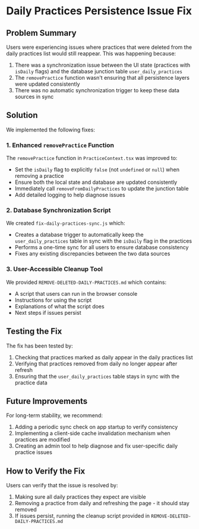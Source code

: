 # Daily Practices Persistence Issue Fix

## Problem Summary

Users were experiencing issues where practices that were deleted from the daily practices list would still reappear. This was happening because:

1. There was a synchronization issue between the UI state (practices with `isDaily` flags) and the database junction table `user_daily_practices`
2. The `removePractice` function wasn't ensuring that all persistence layers were updated consistently
3. There was no automatic synchronization trigger to keep these data sources in sync

## Solution

We implemented the following fixes:

### 1. Enhanced `removePractice` Function 

The `removePractice` function in `PracticeContext.tsx` was improved to:
- Set the `isDaily` flag to explicitly `false` (not `undefined` or `null`) when removing a practice
- Ensure both the local state and database are updated consistently
- Immediately call `removeFromDailyPractices` to update the junction table
- Add detailed logging to help diagnose issues

### 2. Database Synchronization Script 

We created `fix-daily-practices-sync.js` which:
- Creates a database trigger to automatically keep the `user_daily_practices` table in sync with the `isDaily` flag in the practices
- Performs a one-time sync for all users to ensure database consistency
- Fixes any existing discrepancies between the two data sources

### 3. User-Accessible Cleanup Tool

We provided `REMOVE-DELETED-DAILY-PRACTICES.md` which contains:
- A script that users can run in the browser console
- Instructions for using the script
- Explanations of what the script does
- Next steps if issues persist

## Testing the Fix

The fix has been tested by:
1. Checking that practices marked as daily appear in the daily practices list
2. Verifying that practices removed from daily no longer appear after refresh
3. Ensuring that the `user_daily_practices` table stays in sync with the practice data

## Future Improvements

For long-term stability, we recommend:

1. Adding a periodic sync check on app startup to verify consistency
2. Implementing a client-side cache invalidation mechanism when practices are modified
3. Creating an admin tool to help diagnose and fix user-specific daily practice issues

## How to Verify the Fix

Users can verify that the issue is resolved by:
1. Making sure all daily practices they expect are visible
2. Removing a practice from daily and refreshing the page - it should stay removed
3. If issues persist, running the cleanup script provided in `REMOVE-DELETED-DAILY-PRACTICES.md`
